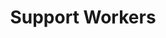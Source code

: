 ---
title: Support Workers
published: 2025-01-31
description: "Nurses  "
image: "./support.jpg"
tags: ["Support Workers", "Health", "Care"]
category: Nurses
draft: false
---